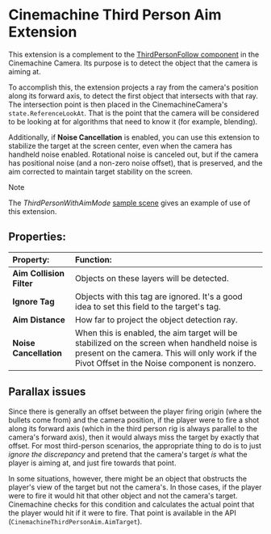 # Cinemachine Third Person Aim Extension

This extension is a complement to the [ThirdPersonFollow component](CinemachineThirdPersonFollow.md) in the Cinemachine Camera.  Its purpose is to detect the object that the camera is aiming at.

To accomplish this, the extension projects a ray from the camera's position along its forward axis, to detect the first object that intersects with that ray. The intersection point is then placed in the CinemachineCamera's `state.ReferenceLookAt`. That is the point that the camera will be considered to be looking at for algorithms that need to know it (for example, blending).

Additionally, if **Noise Cancellation** is enabled, you can use this extension to stabilize the target at the screen center, even when the camera has handheld noise enabled. Rotational noise is canceled out, but if the camera has positional noise (and a non-zero noise offset), that is preserved, and the aim corrected to maintain target stability on the screen.

> [!NOTE]
> The _ThirdPersonWithAimMode_ [sample scene](samples-tutorials.md) gives an example of use of this extension.

## Properties:

| **Property:** | **Function:** |
|:---|:---|
| __Aim Collision Filter__ | Objects on these layers will be detected. |
| __Ignore Tag__ | Objects with this tag are ignored. It's a good idea to set this field to the target's tag.  |
| __Aim Distance__ | How far to project the object detection ray.  |
| __Noise Cancellation__ | When this is enabled, the aim target will be stabilized on the screen when handheld noise is present on the camera.  This will only work if the Pivot Offset in the Noise component is nonzero.  |

## Parallax issues

Since there is generally an offset between the player firing origin (where the bullets come from) and the camera position, if the player were to fire a shot along its forward axis (which in the third person rig is always parallel to the camera's forward axis), then it would always miss the target by exactly that offset.  For most third-person scenarios, the appropriate thing to do is to just _ignore the discrepancy_ and pretend that the camera's target _is_ what the player is aiming at, and just fire towards that point.

In some situations, however, there might be an object that obstructs the player's view of the target but not the camera's.  In those cases, if the player were to fire it would hit that other object and not the camera's target.  Cinemachine checks for this condition and calculates the actual point that the player would hit if it were to fire. That point is available in the API (`CinemachineThirdPersonAim.AimTarget`).
